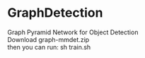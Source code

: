# GraphDetection
Graph Pyramid Network for Object Detection \
Download graph-mmdet.zip \
then you can run: sh train.sh
